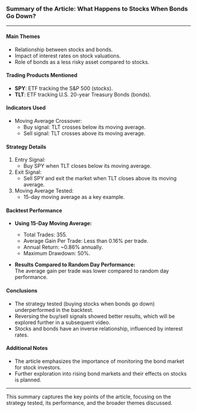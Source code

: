 ### Summary of the Article: What Happens to Stocks When Bonds Go Down?

---

#### **Main Themes**
- Relationship between stocks and bonds.
- Impact of interest rates on stock valuations.
- Role of bonds as a less risky asset compared to stocks.

#### **Trading Products Mentioned**
- **SPY**: ETF tracking the S&P 500 (stocks).
- **TLT**: ETF tracking U.S. 20-year Treasury Bonds (bonds).

#### **Indicators Used**
- Moving Average Crossover:
  - Buy signal: TLT crosses below its moving average.
  - Sell signal: TLT crosses above its moving average.

#### **Strategy Details**
1. Entry Signal:  
   - Buy SPY when TLT closes below its moving average.
2. Exit Signal:  
   - Sell SPY and exit the market when TLT closes above its moving average.
3. Moving Average Tested:  
   - 15-day moving average as a key example.

#### **Backtest Performance**
- **Using 15-Day Moving Average:**
  - Total Trades: 355.
  - Average Gain Per Trade: Less than 0.16% per trade.
  - Annual Return: ~0.86% annually.
  - Maximum Drawdown: 50%.

- **Results Compared to Random Day Performance:**  
  The average gain per trade was lower compared to random day performance.

#### **Conclusions**
- The strategy tested (buying stocks when bonds go down) underperformed in the backtest.
- Reversing the buy/sell signals showed better results, which will be explored further in a subsequent video.
- Stocks and bonds have an inverse relationship, influenced by interest rates.

#### **Additional Notes**
- The article emphasizes the importance of monitoring the bond market for stock investors.
- Further exploration into rising bond markets and their effects on stocks is planned.

---

This summary captures the key points of the article, focusing on the strategy tested, its performance, and the broader themes discussed.
